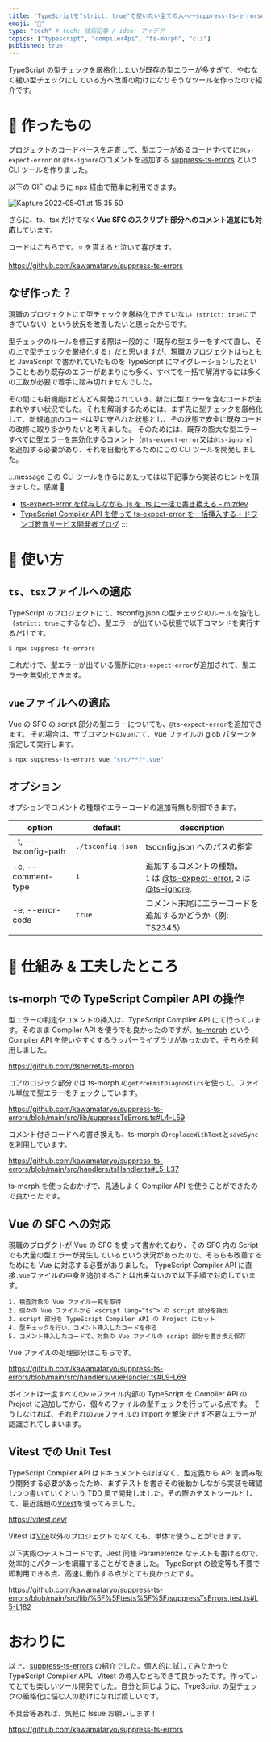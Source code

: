 ```yaml
---
title: 'TypeScriptを"strict: true"で使いたい全ての人へ〜suppress-ts-errorsの紹介'
emoji: "💎"
type: "tech" # tech: 技術記事 / idea: アイデア
topics: ["typescript", "compilerApi", "ts-morph", "cli"]
published: true
---
```


TypeScript の型チェックを厳格化したいが既存の型エラーが多すぎて、やむなく緩い型チェックにしている方へ改善の助けになりそうなツールを作ったので紹介です。

# 🔧 作ったもの

プロジェクトのコードベースを走査して、型エラーがあるコードすべてに`@ts-expect-error` or `@ts-ignore`のコメントを追加する [suppress-ts-errors](https://github.com/kawamataryo/suppress-ts-errors) という CLI ツールを作りました。

以下の GIF のように npx 経由で簡単に利用できます。

![Kapture 2022-05-01 at 15 35 50](https://user-images.githubusercontent.com/11070996/166135217-82e23b1e-7c9f-40c3-88ad-985b021b842a.gif)

さらに、ts、tsx だけでなく**Vue SFC のスクリプト部分へのコメント追加にも対応**しています。

コードはこちらです。⭐ を貰えると泣いて喜びます。

https://github.com/kawamataryo/suppress-ts-errors

## なぜ作った？

現職のプロジェクトにて型チェックを厳格化できていない（`strict: true`にできていない）という状況を改善したいと思ったからです。

型チェックのルールを修正する際は一般的に「既存の型エラーをすべて直し、その上で型チェックを厳格化する」だと思いますが、現職のプロジェクトはもともと JavaScript で書かれていたものを TypeScript にマイグレーションしたということもあり既存のエラーがあまりにも多く、すべてを一括で解消するには多くの工数が必要で着手に踏み切れませんでした。

その間にも新機能はどんどん開発されていき、新たに型エラーを含むコードが生まれやすい状況でした。それを解消するためには、まず先に型チェックを厳格化して、新規追加のコードは型に守られた状態とし、その状態で安全に既存コードの改修に取り掛かりたいと考えました。
そのためには、既存の膨大な型エラーすべてに型エラーを無効化するコメント（`@ts-expect-error`又は`@ts-ignore`）を追加する必要があり、それを自動化するためにこの CLI ツールを開発しました。

:::message
この CLI ツールを作るにあたっては以下記事から実装のヒントを頂きました。感謝 🙏

- [ts-expect-error を付与しながら .js を .ts に一括で書き換える - mizdev](https://mizchi.dev/202006232052-rewrite-to-ts-with-expect-error)
- [TypeScript Compiler API を使って ts-expect-error を一括挿入する - ドワンゴ教育サービス開発者ブログ](https://blog.nnn.dev/entry/2022/03/10/110000)
  :::

# 🚀 使い方

## `ts`、`tsx`ファイルへの適応

TypeScript のプロジェクトにて、tsconfig.json の型チェックのルールを強化し（`strict: true`にするなど）、型エラーが出ている状態で以下コマンドを実行するだけです。

```bash
$ npx suppress-ts-errors
```

これだけで、型エラーが出ている箇所に`@ts-expect-error`が追加されて、型エラーを無効化できます。

## `vue`ファイルへの適応

Vue の SFC の script 部分の型エラーについても、`@ts-expect-error`を追加できます。
その場合は、サブコマンドの`vue`にて、vue ファイルの glob パターンを指定して実行します。

```bash
$ npx suppress-ts-errors vue "src/**/*.vue"
```

## オプション

オプションでコメントの種類やエラーコードの追加有無も制御できます。

| option              | default           | description                                                                                                                                                                                                                                                                                                                   |
| ------------------- | ----------------- | ----------------------------------------------------------------------------------------------------------------------------------------------------------------------------------------------------------------------------------------------------------------------------------------------------------------------------- |
| -t, --tsconfig-path | `./tsconfig.json` | tsconfig.json へのパスの指定                                                                                                                                                                                                                                                                                                  |
| -c, --comment-type  | `1`               | 追加するコメントの種類。 <br> `1` は [@ts-expect-error](https://www.typescriptlang.org/docs/handbook/release-notes/typescript-3-9.html#-ts-expect-error-comments), `2` は [@ts-ignore](https://www.typescriptlang.org/docs/handbook/release-notes/typescript-2-6.html#suppress-errors-in-ts-files-using--ts-ignore-comments). |
| -e, --error-code    | `true`            | コメント末尾にエラーコードを追加するかどうか（例: TS2345）                                                                                                                                                                                                                                                                    |

# 🦾 仕組み & 工夫したところ

## ts-morph での TypeScript Compiler API の操作

型エラーの判定やコメントの挿入は、TypeScript Compiler API にて行っています。そのまま Compiler API を使うでも良かったのですが、[ts-morph](https://github.com/dsherret/ts-morph) という Compiler API を使いやすくするラッパーライブラリがあったので、そちらを利用しました。

https://github.com/dsherret/ts-morph

コアのロジック部分では ts-morph の`getPreEmitDiagnostics`を使って、ファイル単位で型エラーをチェックしています。

https://github.com/kawamataryo/suppress-ts-errors/blob/main/src/lib/suppressTsErrors.ts#L4-L59

コメント付きコードへの書き換えも、ts-morph の`replaceWithText`と`saveSync`を利用しています。

https://github.com/kawamataryo/suppress-ts-errors/blob/main/src/handlers/tsHandler.ts#L5-L37

ts-morph を使ったおかげで、見通しよく Compiler API を使うことができたので良かったです。

## Vue の SFC への対応

現職のプロダクトが Vue の SFC を使って書かれており、その SFC 内の Script でも大量の型エラーが発生しているという状況があったので、そちらも改善するためにも Vue に対応する必要がありました。
TypeScript Compiler API に直接`.vue`ファイルの中身を追加することは出来ないので以下手順で対応しています。

```
1. 検査対象の Vue ファイル一覧を取得
2. 個々の Vue ファイルから`<script lang=“ts”>`の script 部分を抽出
3. script 部分を TypeScript Compiler API の Project にセット
4. 型チェックを行い、コメント挿入したコードを作る
5. コメント挿入したコードで、対象の Vue ファイルの script 部分を書き換え保存
```

Vue ファイルの処理部分はこちらです。

https://github.com/kawamataryo/suppress-ts-errors/blob/main/src/handlers/vueHandler.ts#L9-L69

ポイントは一度すべての`vue`ファイル内部の TypeScript を Compiler API の Project に追加してから、個々のファイルの型チェックを行っている点です。
そうしなければ、それぞれの`vue`ファイルの import を解決できず不要なエラーが認識されてしまいます。

## Vitest での Unit Test

TypeScript Compiler API はドキュメントもほぼなく、型定義から API を読み取り開発する必要があったため、まずテストを書きその後動かしながら実装を確認しつつ書いていくという TDD 風で開発しました。その際のテストツールとして、最近話題の[Vitest](https://vitest.dev/)を使ってみました。

https://vitest.dev/

Vitest は[Vite](https://ja.vitejs.dev/)以外のプロジェクトでなくても、単体で使うことができます。

以下実際のテストコードです。Jest 同様 Parameterize なテストも書けるので、効率的にパターンを網羅することができました。
TypeScript の設定等も不要で即利用できる点、高速に動作する点がとても良かったです。

https://github.com/kawamataryo/suppress-ts-errors/blob/main/src/lib/%5F%5Ftests%5F%5F/suppressTsErrors.test.ts#L5-L182

# おわりに

以上、[suppress-ts-errors](https://github.com/kawamataryo/suppress-ts-errors) の紹介でした。個人的に試してみたかった TypeScript Compiler API、Vitest の導入などもできて良かったです。作っていてとても楽しいツール開発でした。自分と同じように、TypeScript の型チェックの厳格化に悩む人の助けになれば嬉しいです。

不具合等あれば、気軽に Issue お願いします！

https://github.com/kawamataryo/suppress-ts-errors
